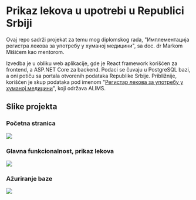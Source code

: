 # Prikaz lekova u upotrebi u Republici Srbiji

Ovaj repo sadrži projekat za temu mog diplomskog rada, "Имплементација регистра лекова за употребу у хуманој медицини", sa doc. dr Markom Mišićem kao mentorom.

Izvedba je u obliku web aplikacije, gde je React framework korišćen za frontend, a ASP.NET Core za backend. Podaci se čuvaju u PostgreSQL bazi, a oni potiču sa portala otvorenih podataka Republike Srbije. Približnije, korišćen je skup podataka pod imenom "[Регистар лекова за употребу у хуманој медицини](https://data.gov.rs/sr/datasets/registar-lekova-za-upotrebu-u-khumanoj-meditsini/)", koji održava ALIMS.

## Slike projekta

### Početna stranica

![](https://i.imgur.com/YHCXzHd.png)

### Glavna funkcionalnost, prikaz lekova

![](https://i.imgur.com/Xqts1A1.png)

### Ažuriranje baze

![](https://i.imgur.com/j7AKJFi.png)